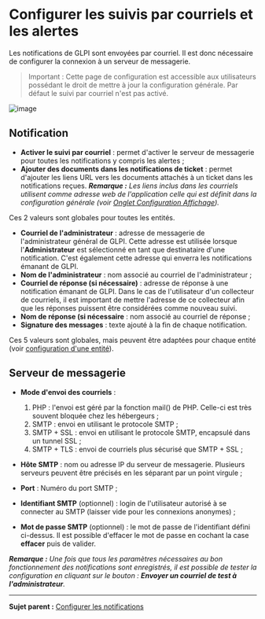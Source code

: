 Configurer les suivis par courriels et les alertes
==================================================

Les notifications de GLPI sont envoyées par courriel. Il est donc nécessaire de configurer la connexion à un serveur de messagerie.

>Important : Cette page de configuration est accessible aux utilisateurs possédant le droit de mettre à jour la configuration générale. Par défaut le suivi par courriel n'est pas activé.

![image](docs/image/configurationNotification.png)

Notification
------------
- **Activer le suivi par courriel** : permet d'activer le serveur de messagerie pour toutes les notifications y compris les alertes ; 
- **Ajouter des documents dans les notifications de ticket** : permet d'ajouter les liens URL vers les documents attachés à un ticket dans les notifications reçues.
  ***Remarque :** Les liens inclus dans les courriels utilisent comme adresse web de l'application celle qui est définit dans la configuration générale (voir [Onglet Configuration
Affichage](config_common_display.html "Cet onglet permet de personnaliser l'apparence générale de l'application.")).*

Ces 2 valeurs sont globales pour toutes les entités.

- **Courriel de l'administrateur** : adresse de messagerie de l'administrateur général de GLPI. Cette adresse est utilisée lorsque l'**Administrateur** est sélectionné en tant que destinataire d'une notification. C'est également cette adresse qui enverra les notifications émanant de GLPI. 
- **Nom de l'administrateur** : nom associé au courriel de l'administrateur ;
- **Courriel de réponse (si nécessaire)** : adresse de réponse à une notification émanant de GLPI. Dans le cas de l'utilisateur d'un collecteur de courriels, il est important de mettre l'adresse de ce collecteur afin que les réponses puissent être considérées comme nouveau suivi.
- **Nom de réponse (si nécessaire** : nom associé au courriel de réponse ;
- **Signature des messages** : texte ajouté à la fin de chaque notification. 

Ces 5 valeurs sont globales, mais peuvent être adaptées pour chaque entité (voir [configuration d'une entité](index.php?fr/07_Module_Administration/04_Entités.md)).


Serveur de messagerie
---------------------
-  **Mode d'envoi des courriels** :
   1.  PHP : l'envoi est géré par la fonction mail() de PHP. Celle-ci est très souvent bloquée chez les hébergeurs ;
   2.  SMTP : envoi en utilisant le protocole SMTP ;
   3.  SMTP + SSL : envoi en utilisant le protocole SMTP, encapsulé dans un tunnel SSL ;
   4.  SMTP + TLS : envoi de courriels plus sécurisé que SMTP + SSL ;

-  **Hôte SMTP** : nom ou adresse IP du serveur de messagerie. Plusieurs serveurs peuvent être précisés en les séparant par un point virgule ;

-  **Port** : Numéro du port SMTP ; 

-  **Identifiant SMTP** (optionnel) : login de l'utilisateur autorisé à se connecter au SMTP (laisser vide pour les connexions anonymes) ;
    
-  **Mot de passe SMTP** (optionnel) : le mot de passe de l'identifiant défini ci-dessus. Il est possible d'effacer le mot de passe en cochant la case **effacer** puis de valider.


***Remarque :** Une fois que tous les paramètres nécessaires au bon fonctionnement des notifications sont enregistrés,  il est possible de tester la configuration en cliquant sur  le bouton : **Envoyer un courriel de test à l'administrateur**.*
 

--------
**Sujet parent :** [Configurer les notifications]((index.php?fr/08_Module_Configuration/04_Notifications/01_Notifications.md) "Les notifications se configurent depuis le menu Configuration > Notifications")
